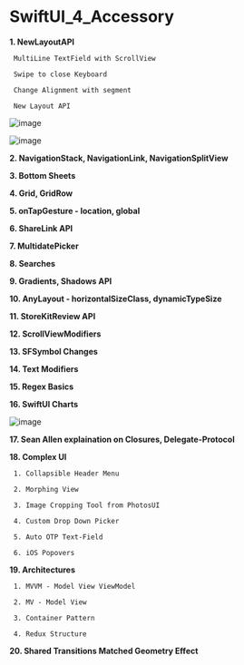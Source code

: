 # SwiftUI_4_Accessory


**1. NewLayoutAPI**

     MultiLine TextField with ScrollView

     Swipe to close Keyboard

     Change Alignment with segment
     
     New Layout API


   ![image](https://user-images.githubusercontent.com/43421834/200169529-67b604e5-dfd9-416a-9d36-570925f755e8.png)

   ![image](https://user-images.githubusercontent.com/43421834/200169545-27f7ce10-bbe7-452b-a271-369ef0004f2b.png)

**2. NavigationStack, NavigationLink, NavigationSplitView**

**3. Bottom Sheets**

**4. Grid, GridRow**

**5. onTapGesture - location, global**

**6. ShareLink API**

**7. MultidatePicker**

**8. Searches**

**9. Gradients, Shadows API**

**10. AnyLayout - horizontalSizeClass, dynamicTypeSize**

**11. StoreKitReview API**

**12. ScrollViewModifiers**

**13. SFSymbol Changes**

**14. Text Modifiers**

**15. Regex Basics**

**16. SwiftUI Charts**

![image](https://user-images.githubusercontent.com/43421834/206200150-26f0b550-8a35-4da6-b135-4992d5c6f8b1.png)

**17. Sean Allen explaination on Closures, Delegate-Protocol**

**18. Complex UI**

     1. Collapsible Header Menu 
     
     2. Morphing View
     
     3. Image Cropping Tool from PhotosUI
     
     4. Custom Drop Down Picker
     
     5. Auto OTP Text-Field
     
     6. iOS Popovers
     
**19. Architectures**
     
     1. MVVM - Model View ViewModel
     
     2. MV - Model View
     
     3. Container Pattern
     
     4. Redux Structure
     
**20. Shared Transitions Matched Geometry Effect**
